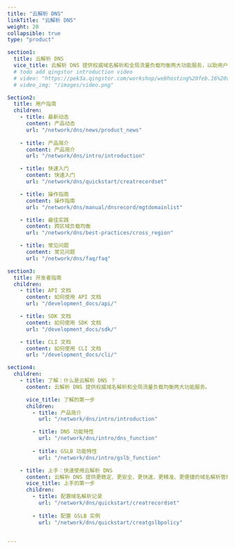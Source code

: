 ```yaml
---
title: "云解析 DNS"
linkTitle: "云解析 DNS"
weight: 20
collapsible: true
type: "product"

section1:
  title: 云解析 DNS
  vice_title: 云解析 DNS 提供权威域名解析和全局流量负载均衡两大功能服务，以助用户便捷访问互联网。
  # todo add qingstor introduction video
  # video: "https://pek3a.qingstor.com/workshop/webhosting%20feb.16%20v3.mp4"
  # video_img: "/images/video.png"

Section2:
  title: 用户指南
  children:
    - title: 最新动态
      content: 产品动态
      url: "/network/dns/news/product_news"
    
    - title: 产品简介
      content: 产品简介
      url: "/network/dns/intro/introduction"

    - title: 快速入门
      content: 快速入门
      url: "/network/dns/quickstart/creatrecordset"

    - title: 操作指南
      content: 操作指南
      url: "/network/dns/manual/dnsrecord/mgtdomainlist"

    - title: 最佳实践
      content: 跨区域负载均衡
      url: "/network/dns/best-practices/cross_region"

    - title: 常见问题
      content: 常见问题
      url: "/network/dns/faq/faq"

section3:
  title: 开发者指南
  children:
    - title: API 文档
      content: 如何使用 API 文档
      url: "/development_docs/api/"

    - title: SDK 文档
      content: 如何使用 SDK 文档
      url: "/development_docs/sdk/"

    - title: CLI 文档
      content: 如何使用 CLI 文档
      url: "/development_docs/cli/"

section4:
  children:
    - title: 了解：什么是云解析 DNS ？
      content: 云解析 DNS 提供权威域名解析和全局流量负载均衡两大功能服务。

      vice_title: 了解的第一步
      children:
        - title: 产品简介
          url: "/network/dns/intro/introduction"

        - title: DNS 功能特性
          url: "/network/dns/intro/dns_function"
        
        - title: GSLB 功能特性
          url: "/network/dns/intro/gslb_function"

    - title: 上手：快速使用云解析 DNS      
      content: 云解析 DNS 提供更稳定、更安全、更快速、更精准、更便捷的域名解析管理服务。
      vice_title: 上手的第一步
      children:
        - title: 配置域名解析记录
          url: "/network/dns/quickstart/creatrecordset"  
        
        - title: 配置 GSLB 实例
          url: "/network/dns/quickstart/creatgslbpolicy"        


---
```


<!-- type: "product" 这个参数表明这是一个产品index页面 -->
<!-- section1 为产品index页面 主标题 副标题 video  video_img为视频图片  -->
<!-- section2 为产品index页面 第一个大块的用户文档配置  -->
<!-- section3 为产品index页面 第二个大块的开发者文档配置  -->
<!-- section4 为产品index页面 第三个大块的学习路径配置  -->
